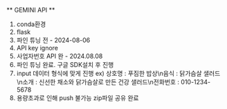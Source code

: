 ** GEMINI API **

1. conda환경
2. flask
3. 파인 튜닝 전 - 2024-08-06
4. API key ignore
5. 사업자번호 API 완 - 2024.08.08
6. 파인 튜닝 완료. 구글 SDK설치 후 진행
7. input 데이터 형식에 맞게 진행 ex) 상호명 : 푸짐한 밥상\n음식 : 닭가슴살 샐러드\n소개 : 신선한 채소와 닭가슴살로 만든 건강 샐러드\n전화번호 : 010-1234-5678
8. 용량초과로 인해 push 불가능 zip파일 공유 완료
